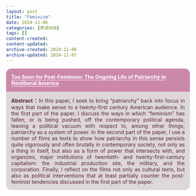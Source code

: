 ```yaml
---
layout: post
title: "Feminism"
date: 2024-11-06
categories: [荐读HUB]
tags: []
content-created: 
content-updated: 
archive-created: 2024-11-06
archive-updated: 2024-11-07
---
```


<div style="margin: 0 0 2em 0">
<div style="border-radius: 1em 1em 0 0; background: #c8a; min-height: 1em; padding: 1em; color: #fff">
<h3 style="margin: 0; font-size: 1em; line-height: 1.25"><a href="{{site.baseurl}}/assets/static/papers/1-Too-Soon-for-Post-Feminism-The-Ongoing-Life-of-Patriarchy-in-Neoliberal-America.pdf" style="text-decoration: underline; text-underline-offset: 0.2em; color: #fff">Too Soon for Post-Feminism: The Ongoing Life of Patriarchy in Neoliberal America</a></h3>
</div>
<div style="border-radius: 0 0 1em 1em; background: #ddd7da; min-height: 4em; padding: 1em; color: #523; text-align: justify">
<b>Abstract：</b>In this paper, I seek to bring “patriarchy” back into focus in ways that make sense to a twenty-first century American audience. In the first part of the paper, I discuss the ways in which “feminism” has fallen, or is being pushed, off the contemporary political agenda, leaving a political vacuum with respect to, among other things, patriarchy as a system of power. In the second part of the paper, I use a number of films as texts to show how patriarchy in this sense persists quite vigorously and often brutally in contemporary society, not only as a thing in itself, but also as a form of power that intersects with, and organizes, major institutions of twentieth- and twenty-first-century capitalism: the industrial production site, the military, and the corporation. Finally, I reflect on the films not only as cultural texts, but also as political interventions that at least partially counter the post-feminist tendencies discussed in the first part of the paper.

</div>
</div>
